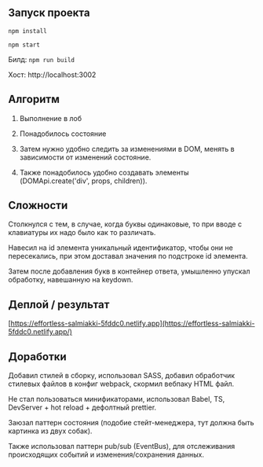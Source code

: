 ## Запуск проекта
 `npm install`

 `npm start`

Билд: `npm run build`

Хост: http://localhost:3002

## Алгоритм
1. Выполнение в лоб

2. Понадобилось состояние

3. Затем нужно удобно следить за изменениями в DOM, менять в зависимости от изменений состояние.

4. Также понадобилось удобно создавать элементы (DOMApi.create('div', props, children)).

## Сложности
Столкнулся с тем, в случае, когда буквы одинаковые, то при вводе с клавиатуры их надо было как то различать.
 
Навесил на id элемента уникальный идентификатор, чтобы они не пересекались, при этом доставал значения по подстроке id элемента. 

Затем после добавления букв в контейнер ответа, умышленно упускал обработку, навешанную на keydown.

## Деплой / результат
[https://effortless-salmiakki-5fddc0.netlify.app](https://effortless-salmiakki-5fddc0.netlify.app/)

## Доработки
Добавил стилей в сборку, использовал SASS, добавил обработчик стилевых файлов в конфиг webpack, скормил вебпаку HTML файл.

Не стал пользоваться минификаторами, использовал Babel, TS, DevServer + hot reload + дефолтный prettier.

Заюзал паттерн состояния (подобие стейт-менеджера, тут должна быть картинка из двух собак). 

Также использовал паттерн pub/sub (EventBus), для отслеживания происходящих событий и изменения/сохранения данных.
